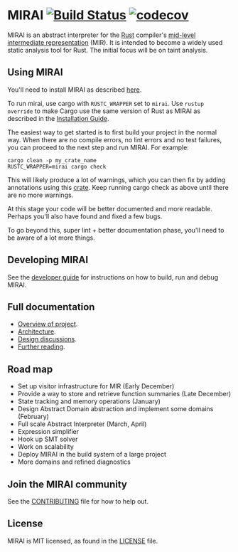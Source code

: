 # MIRAI  [![Build Status](https://travis-ci.com/facebookexperimental/MIRAI.svg?token=uaX9rExVwSVz5FfMFphz&branch=master)](https://travis-ci.com/facebookexperimental/MIRAI) [![codecov](https://codecov.io/gh/facebookexperimental/MIRAI/branch/master/graph/badge.svg?token=q4jzL09Ahl)](https://codecov.io/gh/facebookexperimental/MIRAI)
MIRAI is an abstract interpreter for the [Rust](https://www.rust-lang.org/) compiler's [mid-level intermediate
representation](https://github.com/rust-lang/rfcs/blob/master/text/1211-mir.md) (MIR).
It is intended to become a widely used static analysis tool for Rust.
The initial focus will be on taint analysis.

## Using MIRAI

You'll need to install MIRAI as described [here](https://github.com/facebookexperimental/MIRAI/blob/master/documentation/InstallationGuide.md).

To run mirai, use cargo with `RUSTC_WRAPPER` set to `mirai`.
Use `rustup override` to make Cargo use the same version of Rust as MIRAI as 
described in the [Installation Guide](https://github.com/facebookexperimental/MIRAI/blob/master/documentation/InstallationGuide.md).

The easiest way to get started is to first build your project in the normal way. When there are no compile errors,
no lint errors and no test failures, you can proceed to the next step and run MIRAI. For example:
```
cargo clean -p my_crate_name
RUSTC_WRAPPER=mirai cargo check
```

This will likely produce a lot of warnings, which you can then fix by adding annotations using this
 [crate](https://crates.io/crates/mirai-annotations). Keep running cargo check as above until there are no more warnings.
 
At this stage your code will be better documented and more readable. Perhaps you'll also have found and fixed a few bugs.

To go beyond this, super lint + better documentation phase, you'll need to be aware of a lot more things.
  

## Developing MIRAI
See the [developer guide](https://github.com/facebookexperimental/MIRAI/blob/master/documentation//DeveloperGuide.md)
for instructions on how to build, run and debug MIRAI.

## Full documentation
* [Overview of project](https://github.com/facebookexperimental/MIRAI/blob/master/documentation/Overview.md).
* [Architecture](https://github.com/facebookexperimental/MIRAI/blob/master/documentation/Architecture.md).
* [Design discussions](https://github.com/facebookexperimental/MIRAI/blob/master/documentation/DesignDiscussions.md).
* [Further reading](https://github.com/facebookexperimental/MIRAI/blob/master/documentation/FurtherReading.md).

## Road map
* Set up visitor infrastructure for MIR (Early December)
* Provide a way to store and retrieve function summaries (Late December)
* State tracking and memory operations (January)
* Design Abstract Domain abstraction and implement some domains (February)
* Full scale Abstract Interpreter (March, April)
* Expression simplifier
* Hook up SMT solver
* Work on scalability
* Deploy MIRAI in the build system of a large project
* More domains and refined diagnostics

## Join the MIRAI community
<!-- * Website:
* Facebook page:
* Mailing list
* irc:  -->
See the [CONTRIBUTING](https://github.com/facebookexperimental/MIRAI/blob/master/CONTRIBUTING.md) file for how to help out.

## License
MIRAI is MIT licensed, as found in the [LICENSE](https://github.com/facebookexperimental/MIRAI/blob/master/LICENSE) file.
